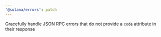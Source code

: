 ```yaml
---
'@solana/errors': patch
---
```


Gracefully handle JSON RPC errors that do not provide a `code` attribute in their response
